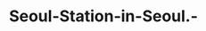 ---
layout: blog
title: Seoul-Station-in-Seoul.-
category: blog
lat: 37.55417
lng: 126.97022
image: https://s3-us-west-2.amazonaws.com/travels2013/2014-01-30 17:58:33 PST.jpg
---
